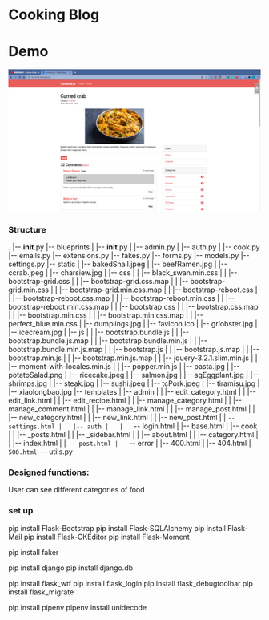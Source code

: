 # Cooking Blog
# Demo

[![Demo](main.png)](https://youtu.be/DhYskNmDj4Q)
### Structure
.
|-- __init__.py
|-- blueprints
|   |-- __init__.py
|   |-- admin.py
|   |-- auth.py
|   |-- cook.py
|-- emails.py
|-- extensions.py
|-- fakes.py
|-- forms.py
|-- models.py
|-- settings.py
|-- static
|   |-- bakedSnail.jpeg
|   |-- beefRamen.jpg
|   |-- ccrab.jpeg
|   |-- charsiew.jpg
|   |-- css
|   |   |-- black_swan.min.css
|   |   |-- bootstrap-grid.css
|   |   |-- bootstrap-grid.css.map
|   |   |-- bootstrap-grid.min.css
|   |   |-- bootstrap-grid.min.css.map
|   |   |-- bootstrap-reboot.css
|   |   |-- bootstrap-reboot.css.map
|   |   |-- bootstrap-reboot.min.css
|   |   |-- bootstrap-reboot.min.css.map
|   |   |-- bootstrap.css
|   |   |-- bootstrap.css.map
|   |   |-- bootstrap.min.css
|   |   |-- bootstrap.min.css.map
|   |   |-- perfect_blue.min.css
|   |-- dumplings.jpg
|   |-- favicon.ico
|   |-- grlobster.jpg
|   |-- icecream.jpg
|   |-- js
|   |   |-- bootstrap.bundle.js
|   |   |-- bootstrap.bundle.js.map
|   |   |-- bootstrap.bundle.min.js
|   |   |-- bootstrap.bundle.min.js.map
|   |   |-- bootstrap.js
|   |   |-- bootstrap.js.map
|   |   |-- bootstrap.min.js
|   |   |-- bootstrap.min.js.map
|   |   |-- jquery-3.2.1.slim.min.js
|   |   |-- moment-with-locales.min.js
|   |   |-- popper.min.js
|   |-- pasta.jpg
|   |-- potatoSalad.png
|   |-- ricecake.jpeg
|   |-- salmon.jpg
|   |-- sgEggplant.jpg
|   |-- shrimps.jpg
|   |-- steak.jpg
|   |-- sushi.jpeg
|   |-- tcPork.jpeg
|   |-- tiramisu.jpg
|   |-- xiaolongbao.jpg
|-- templates
|   |-- admin
|   |   |-- edit_category.html
|   |   |-- edit_link.html
|   |   |-- edit_recipe.html
|   |   |-- manage_category.html
|   |   |-- manage_comment.html
|   |   |-- manage_link.html
|   |   |-- manage_post.html
|   |   |-- new_category.html
|   |   |-- new_link.html
|   |   |-- new_post.html
|   |   `-- settings.html
|   |-- auth
|   |   `-- login.html
|   |-- base.html
|   |-- cook
|   |   |-- _posts.html
|   |   |-- _sidebar.html
|   |   |-- about.html
|   |   |-- category.html
|   |   |-- index.html
|   |   `-- post.html
|   `-- error
|       |-- 400.html
|       |-- 404.html
|       `-- 500.html
`-- utils.py


### Designed functions:
User can see different categories of food 
### set up
pip install Flask-Bootstrap
pip install Flask-SQLAlchemy
pip install Flask-Mail
pip install Flask-CKEditor
pip install Flask-Moment

pip install faker

pip install django
pip install django.db

pip install flask_wtf
pip install flask_login
pip install flask_debugtoolbar
pip install flask_migrate

pip install pipenv
pipenv install unidecode
